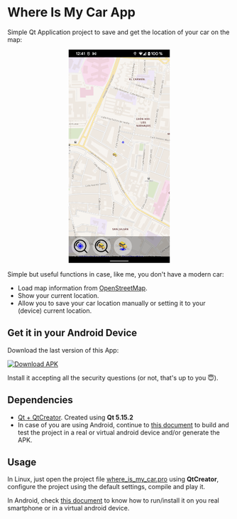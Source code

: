 # Where Is My Car App

Simple Qt Application project to save and get the location of your car on the map:

<p align="center">
    <img src="sample_img.png" height="480">
</p>

Simple but useful functions in case, like me, you don't have a modern car:
* Load map information from [OpenStreetMap](https://www.openstreetmap.org/#map=6/40.007/-2.488).
* Show your current location.
* Allow you to save your car location manually or setting it to your (device) current location.

## Get it in your Android Device

Download the last version of this App: 

[![Download APK](https://custom-icon-badges.herokuapp.com/badge/-Download-blue?style=for-the-badge&logo=download&logoColor=white "Download APK")](https://github.com/RicardoRagel/where-is-my-car/releases/download/v1.0.0/where-is-my-car-v1_0_0.apk)

Install it accepting all the security questions (or not, that's up to you :innocent:).

## Dependencies

* [Qt + QtCreator](https://www.qt.io/download). Created using **Qt 5.15.2**
* In case of you are using Android, continue to [this document](docs/HowtoQtAndroid.md) to build and test the project in a real or virtual android device and/or generate the APK.

## Usage

In Linux, just open the project file [where_is_my_car.pro](where_is_my_car.pro) using **QtCreator**, configure the project using the default settings, compile and play it.

In Android, check [this document](docs/HowtoQtAndroid.md) to know how to run/install it on you real smartphone or in a virtual android device.
